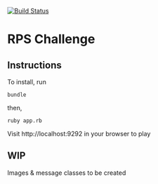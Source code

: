 [![Build Status](https://travis-ci.com/rbbri/rps-challenge.svg?branch=master)](https://travis-ci.com/rbbri/rps-challenge)

# RPS Challenge

Instructions
-------

To install, run

``` bundle ```

then,

``` ruby app.rb ```

Visit http://localhost:9292 in your browser to play

WIP
-------

Images & message classes to be created
